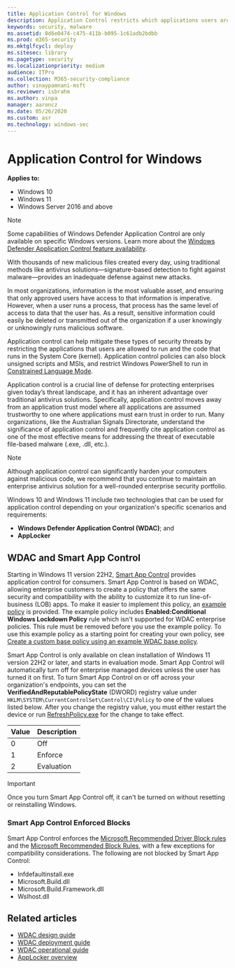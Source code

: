 ```yaml
---
title: Application Control for Windows
description: Application Control restricts which applications users are allowed to run and the code that runs in the system core.
keywords: security, malware
ms.assetid: 8d6e0474-c475-411b-b095-1c61adb2bdbb
ms.prod: m365-security
ms.mktglfcycl: deploy
ms.sitesec: library
ms.pagetype: security
ms.localizationpriority: medium
audience: ITPro
ms.collection: M365-security-compliance
author: vinaypamnani-msft
ms.reviewer: isbrahm
ms.author: vinpa
manager: aaroncz
ms.date: 05/26/2020
ms.custom: asr
ms.technology: windows-sec
---
```


# Application Control for Windows

**Applies to:**

- Windows 10
- Windows 11
- Windows Server 2016 and above

> [!NOTE]
> Some capabilities of Windows Defender Application Control are only available on specific Windows versions. Learn more about the [Windows Defender Application Control feature availability](feature-availability.md).

With thousands of new malicious files created every day, using traditional methods like antivirus solutions—signature-based detection to fight against malware—provides an inadequate defense against new attacks.

In most organizations, information is the most valuable asset, and ensuring that only approved users have access to that information is imperative. However, when a user runs a process, that process has the same level of access to data that the user has. As a result, sensitive information could easily be deleted or transmitted out of the organization if a user knowingly or unknowingly runs malicious software.

Application control can help mitigate these types of security threats by restricting the applications that users are allowed to run and the code that runs in the System Core (kernel). Application control policies can also block unsigned scripts and MSIs, and restrict Windows PowerShell to run in [Constrained Language Mode](/powershell/module/microsoft.powershell.core/about/about_language_modes).

Application control is a crucial line of defense for protecting enterprises given today’s threat landscape, and it has an inherent advantage over traditional antivirus solutions. Specifically, application control moves away from an application trust model where all applications are assumed trustworthy to one where applications must earn trust in order to run. Many organizations, like the Australian Signals Directorate, understand the significance of application control and frequently cite application control as one of the most effective means for addressing the threat of executable file-based malware (.exe, .dll, etc.).

> [!NOTE]
> Although application control can significantly harden your computers against malicious code, we recommend that you continue to maintain an enterprise antivirus solution for a well-rounded enterprise security portfolio.

Windows 10 and Windows 11 include two technologies that can be used for application control depending on your organization's specific scenarios and requirements:

- **Windows Defender Application Control (WDAC)**; and
- **AppLocker**

## WDAC and Smart App Control

Starting in Windows 11 version 22H2, [Smart App Control](https://support.microsoft.com/topic/what-is-smart-app-control-285ea03d-fa88-4d56-882e-6698afdb7003) provides application control for consumers. Smart App Control is based on WDAC, allowing enterprise customers to create a policy that offers the same security and compatibility with the ability to customize it to run line-of-business (LOB) apps. To make it easier to implement this policy, an [example policy](example-wdac-base-policies.md) is provided. The example policy includes **Enabled:Conditional Windows Lockdown Policy** rule which isn't supported for WDAC enterprise policies. This rule must be removed before you use the example policy. To use this example policy as a starting point for creating your own policy, see [Create a custom base policy using an example WDAC base policy](create-wdac-policy-for-lightly-managed-devices.md#create-a-custom-base-policy-using-an-example-wdac-base-policy).

Smart App Control is only available on clean installation of Windows 11 version 22H2 or later, and starts in evaluation mode. Smart App Control will automatically turn off for enterprise managed devices unless the user has turned it on first. To turn Smart App Control on or off across your organization's endpoints, you can set the **VerifiedAndReputablePolicyState** (DWORD) registry value under `HKLM\SYSTEM\CurrentControlSet\Control\CI\Policy` to one of the values listed below. After you change the registry value, you must either restart the device or run [RefreshPolicy.exe](https://www.microsoft.com/download/details.aspx?id=102925) for the change to take effect.

| Value | Description |
|-------|-------------|
| 0     | Off         |
| 1     | Enforce     |
| 2     | Evaluation  |

> [!IMPORTANT]
> Once you turn Smart App Control off, it can't be turned on without resetting or reinstalling Windows.

### Smart App Control Enforced Blocks

Smart App Control enforces the [Microsoft Recommended Driver Block rules](microsoft-recommended-driver-block-rules.md) and the [Microsoft Recommended Block Rules](microsoft-recommended-block-rules.md), with a few exceptions for compatibility considerations. The following are not blocked by Smart App Control: 

- Infdefaultinstall.exe
- Microsoft.Build.dll
- Microsoft.Build.Framework.dll
- Wslhost.dll

## Related articles

- [WDAC design guide](windows-defender-application-control-design-guide.md)
- [WDAC deployment guide](windows-defender-application-control-deployment-guide.md)
- [WDAC operational guide](windows-defender-application-control-operational-guide.md)
- [AppLocker overview](applocker/applocker-overview.md)
